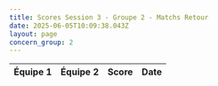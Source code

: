 ```yaml
---
title: Scores Session 3 - Groupe 2 - Matchs Retour
date: 2025-06-05T10:09:38.043Z
layout: page
concern_group: 2
---
```




| Équipe 1 | Équipe 2 | Score | Date |
|----------|----------|-------|------|

